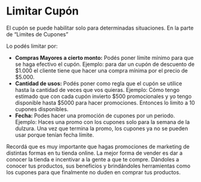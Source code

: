 # Limitar Cupón

El cupón se puede habilitar solo para determinadas situaciones. En la parte de “Limites de Cupones”

Lo podés limitar por: 

- **Compras Mayores a cierto monto:** Podés poner límite mínimo para que se haga efectivo el cupón. Ejemplo: para dar un cupón de descuento de $1.000 el cliente tiene que hacer una compra mínima por el precio de  $5.000.
- **Cantidad de usos:** Podés poner como regla que el cupón se utilice hasta la cantidad de veces que vos quieras. Ejemplo: Cómo tengo estimado que con cada cupón invierto $500 promocionales y yo tengo disponible hasta $5000 para hacer promociones. Entonces lo limito a 10 cupones disponibles.
- **Fecha:** Podes hacer una promoción de cupones por un periodo. Ejemplo: Haces una promo con los cupones solo para la semana de la dulzura. Una vez que termina la promo, los cupones ya no se pueden usar porque tenían fecha límite. 

Recordá que es muy importante que hagas promociones de marketing de distintas formas en tu tienda online. La mejor forma de vender es dar a conocer la tienda e incentivar a la gente a que te compre. Dándoles a conocer tus productos, sus beneficios y brindándoles herramientas como los cupones para que finalmente no duden en comprar tus productos.

